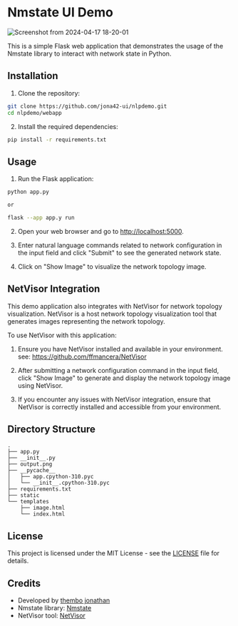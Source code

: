 # Nmstate UI Demo
![Screenshot from 2024-04-17 18-20-01](https://github.com/jona42-ui/nlpdemo/assets/78595738/03847966-0875-4b4e-875c-a67ffbc1cb52)



This is a simple Flask web application that demonstrates the usage of the Nmstate library to interact with network state in Python.

## Installation

1. Clone the repository:

```bash
git clone https://github.com/jona42-ui/nlpdemo.git
cd nlpdemo/webapp
```

2. Install the required dependencies:

```bash
pip install -r requirements.txt
```

## Usage

1. Run the Flask application:

```bash
python app.py

or

flask --app app.y run
```

2. Open your web browser and go to [http://localhost:5000](http://localhost:5000).

3. Enter natural language commands related to network configuration in the input field and click "Submit" to see the generated network state.

4. Click on "Show Image" to visualize the network topology image.

## NetVisor Integration

This demo application also integrates with NetVisor for network topology visualization. NetVisor is a host network topology visualization tool that generates images representing the network topology.

To use NetVisor with this application:

1. Ensure you have NetVisor installed and available in your environment. see: https://github.com/ffmancera/NetVisor

2. After submitting a network configuration command in the input field, click "Show Image" to generate and display the network topology image using NetVisor.

3. If you encounter any issues with NetVisor integration, ensure that NetVisor is correctly installed and accessible from your environment.

## Directory Structure

```
.
├── app.py
├── __init__.py
├── output.png
├── __pycache__
│   ├── app.cpython-310.pyc
│   └── __init__.cpython-310.pyc
├── requirements.txt
├── static
└── templates
    ├── image.html
    └── index.html
```

## License

This project is licensed under the MIT License - see the [LICENSE](LICENSE) file for details.

## Credits

- Developed by [thembo jonathan](https://github.com/jona42-ui)
- Nmstate library: [Nmstate ](https://github.com/nmstate/nmstate)
- NetVisor tool: [NetVisor](https://github.com/ffmancera/NetVisor)
